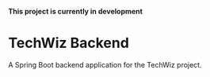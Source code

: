 **This project is currently in development** 

# TechWiz Backend

A Spring Boot backend application for the TechWiz project.



